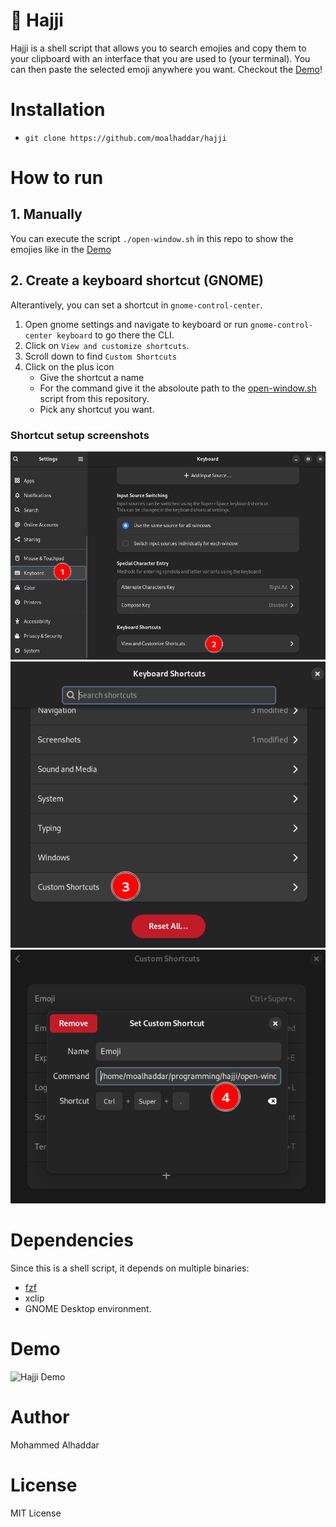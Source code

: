 # 👴 Hajji
Hajji is a shell script that allows you to search emojies and copy them to your clipboard with an interface that you are used to (your terminal). You can then paste the selected emoji anywhere you want. Checkout the [Demo](#demo)!

# Installation
- `git clone https://github.com/moalhaddar/hajji`


# How to run
## 1. Manually
You can execute the script `./open-window.sh` in this repo to show the emojies like in the [Demo](#demo)

## 2. Create a keyboard shortcut (GNOME)
Alterantively, you can set a shortcut in `gnome-control-center`.

1. Open gnome settings and navigate to keyboard or run `gnome-control-center keyboard` to go there the CLI.
2. Click on `View and customize shortcuts`.
3. Scroll down to find `Custom Shortcuts`
4. Click on the plus icon
    - Give the shortcut a name 
    - For the command give it the absoloute path to the [open-window.sh](./open-window.sh) script from this repository.
    - Pick any shortcut you want.

### Shortcut setup screenshots

![](./images/image.png)
![](./images/image-1.png)
![alt text](./images/image-3.png)
# Dependencies
Since this is a shell script, it depends on multiple binaries:
- [fzf](https://github.com/junegunn/fzf)
- xclip
- GNOME Desktop environment.


# Demo
![Hajji Demo](./images/demo.gif)

# Author
Mohammed Alhaddar

# License
MIT License